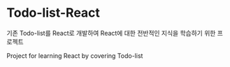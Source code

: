 # Todo-list-React

기존 Todo-list를 React로 개발하여 React에 대한 전반적인 지식을 학습하기 위한 프로젝트

Project for learning React by covering Todo-list
